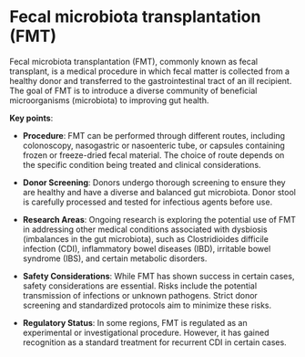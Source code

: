 [//]: # (
source: gpt-3 + jph editing
abbr: FMT
aka: fecal transplant
tags: transplants treatments
)

# Fecal microbiota transplantation (FMT)

Fecal microbiota transplantation (FMT), commonly known as fecal transplant, is a medical procedure in which fecal matter is collected from a healthy donor and transferred to the gastrointestinal tract of an ill recipient. The goal of FMT is to introduce a diverse community of beneficial microorganisms (microbiota) to improving gut health.

**Key points**:

* **Procedure**: FMT can be performed through different routes, including colonoscopy, nasogastric or nasoenteric tube, or capsules containing frozen or freeze-dried fecal material. The choice of route depends on the specific condition being treated and clinical considerations.

* **Donor Screening**: Donors undergo thorough screening to ensure they are healthy and have a diverse and balanced gut microbiota. Donor stool is carefully processed and tested for infectious agents before use.

* **Research Areas**: Ongoing research is exploring the potential use of FMT in addressing other medical conditions associated with dysbiosis (imbalances in the gut microbiota), such as  Clostridioides difficile infection (CDI), inflammatory bowel diseases (IBD), irritable bowel syndrome (IBS), and certain metabolic disorders.

* **Safety Considerations**: While FMT has shown success in certain cases, safety considerations are essential. Risks include the potential transmission of infections or unknown pathogens. Strict donor screening and standardized protocols aim to minimize these risks.

* **Regulatory Status**: In some regions, FMT is regulated as an experimental or investigational procedure. However, it has gained recognition as a standard treatment for recurrent CDI in certain cases.
